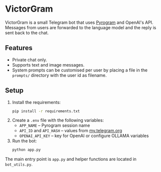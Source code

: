 # VictorGram

VictorGram is a small Telegram bot that uses [Pyrogram](https://docs.pyrogram.org/) and OpenAI's API.  Messages from users are forwarded to the language model and the reply is sent back to the chat.

## Features

* Private chat only.
* Supports text and image messages.
* System prompts can be customised per user by placing a file in the `prompts/` directory with the user id as filename.

## Setup

1. Install the requirements:
   ```bash
   pip install -r requirements.txt
   ```
2. Create a `.env` file with the following variables:
   - `APP_NAME` – Pyrogram session name
   - `API_ID` and `API_HASH` – values from [my.telegram.org](https://my.telegram.org)
   - `OPENAI_API_KEY` – key for OpenAI or configure OLLAMA variables
3. Run the bot:
   ```bash
   python app.py
   ```

The main entry point is `app.py` and helper functions are located in `bot_utils.py`.
